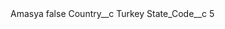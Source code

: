 <?xml version="1.0" encoding="UTF-8"?>
<CustomMetadata xmlns="http://soap.sforce.com/2006/04/metadata" xmlns:xsi="http://www.w3.org/2001/XMLSchema-instance" xmlns:xsd="http://www.w3.org/2001/XMLSchema">
    <label>Amasya</label>
    <protected>false</protected>
    <values>
        <field>Country__c</field>
        <value xsi:type="xsd:string">Turkey</value>
    </values>
    <values>
        <field>State_Code__c</field>
        <value xsi:type="xsd:string">5</value>
    </values>
</CustomMetadata>
